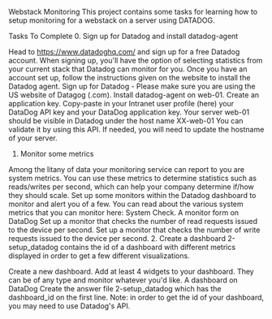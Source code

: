 Webstack Monitoring
This project contains some tasks for learning how to setup monitoring for a webstack on a server using DATADOG.

Tasks To Complete
 0. Sign up for Datadog and install datadog-agent

Head to https://www.datadoghq.com/ and sign up for a free Datadog account. When signing up, you'll have the option of selecting statistics from your current stack that Datadog can monitor for you. Once you have an account set up, follow the instructions given on the website to install the Datadog agent.
Sign up for Datadog - Please make sure you are using the US website of Datagog (.com).
Install datadog-agent on web-01.
Create an application key.
Copy-paste in your Intranet user profile (here) your DataDog API key and your DataDog application key.
Your server web-01 should be visible in Datadog under the host name XX-web-01
You can validate it by using this API.
If needed, you will need to update the hostname of your server.
 1. Monitor some metrics

Among the litany of data your monitoring service can report to you are system metrics. You can use these metrics to determine statistics such as reads/writes per second, which can help your company determine if/how they should scale. Set up some monitors within the Datadog dashboard to monitor and alert you of a few. You can read about the various system metrics that you can monitor here: System Check. A monitor form on DataDog
Set up a monitor that checks the number of read requests issued to the device per second.
Set up a monitor that checks the number of write requests issued to the device per second.
 2. Create a dashboard
2-setup_datadog contains the id of a dashboard with different metrics displayed in order to get a few different visualizations.

Create a new dashboard.
Add at least 4 widgets to your dashboard. They can be of any type and monitor whatever you'd like. A dashboard on DataDog
Create the answer file 2-setup_datadog which has the dashboard_id on the first line. Note: in order to get the id of your dashboard, you may need to use Datadog's API.
